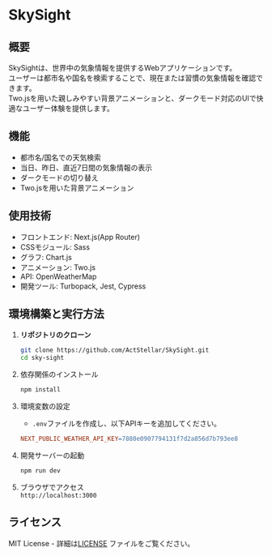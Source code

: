 # SkySight

## 概要

SkySightは、世界中の気象情報を提供するWebアプリケーションです。  
ユーザーは都市名や国名を検索することで、現在または習慣の気象情報を確認できます。  
Two.jsを用いた親しみやすい背景アニメーションと、ダークモード対応のUIで快適なユーザー体験を提供します。

## 機能

- 都市名/国名での天気検索
- 当日、昨日、直近7日間の気象情報の表示
- ダークモードの切り替え
- Two.jsを用いた背景アニメーション

## 使用技術

- フロントエンド: Next.js(App Router)
- CSSモジュール: Sass
- グラフ: Chart.js
- アニメーション: Two.js
- API: OpenWeatherMap
- 開発ツール: Turbopack, Jest, Cypress

## 環境構築と実行方法

1. **リポジトリのクローン**

    ```bash
    git clone https://github.com/ActStellar/SkySight.git
    cd sky-sight
    ```

2. 依存関係のインストール

    ```bash
    npm install
    ```

3. 環境変数の設定
    - `.env`ファイルを作成し、以下APIキーを追加してください。

    ```makefile
    NEXT_PUBLIC_WEATHER_API_KEY=7880e0907794131f7d2a856d7b793ee8
    ```

4. 開発サーバーの起動

    ```bash
    npm run dev
    ```

5. ブラウザでアクセス  
    `http://localhost:3000`

## ライセンス

MIT License - 詳細は[LICENSE](./LICENSE)
ファイルをご覧ください。
